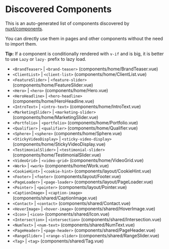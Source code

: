 # Discovered Components

This is an auto-generated list of components discovered by [nuxt/components](https://github.com/nuxt/components).

You can directly use them in pages and other components without the need to import them.

**Tip:** If a component is conditionally rendered with `v-if` and is big, it is better to use `Lazy` or `lazy-` prefix to lazy load.

- `<BrandTeaser>` | `<brand-teaser>` (components/home/BrandTeaser.vue)
- `<ClientList>` | `<client-list>` (components/home/ClientList.vue)
- `<FeatureSlider>` | `<feature-slider>` (components/home/FeatureSlider.vue)
- `<Hero>` | `<hero>` (components/home/Hero.vue)
- `<HeroHeadline>` | `<hero-headline>` (components/home/HeroHeadline.vue)
- `<IntroText>` | `<intro-text>` (components/home/IntroText.vue)
- `<MarketingSlider>` | `<marketing-slider>` (components/home/MarketingSlider.vue)
- `<Portfolio>` | `<portfolio>` (components/home/Portfolio.vue)
- `<Qualifier>` | `<qualifier>` (components/home/Qualifier.vue)
- `<Sphere>` | `<sphere>` (components/home/Sphere.vue)
- `<StickyVideoDisplay>` | `<sticky-video-display>` (components/home/StickyVideoDisplay.vue)
- `<TestimonialSlider>` | `<testimonial-slider>` (components/home/TestimonialSlider.vue)
- `<VideoGrid>` | `<video-grid>` (components/home/VideoGrid.vue)
- `<Work>` | `<work>` (components/home/Work.vue)
- `<CookieHint>` | `<cookie-hint>` (components/layout/CookieHint.vue)
- `<Footer>` | `<footer>` (components/layout/Footer.vue)
- `<PageLoader>` | `<page-loader>` (components/layout/PageLoader.vue)
- `<Pointer>` | `<pointer>` (components/layout/Pointer.vue)
- `<CaptionImage>` | `<caption-image>` (components/shared/CaptionImage.vue)
- `<Contact>` | `<contact>` (components/shared/Contact.vue)
- `<HoverImage>` | `<hover-image>` (components/shared/HoverImage.vue)
- `<Icon>` | `<icon>` (components/shared/Icon.vue)
- `<Intersection>` | `<intersection>` (components/shared/Intersection.vue)
- `<NumText>` | `<num-text>` (components/shared/NumText.vue)
- `<PageHeader>` | `<page-header>` (components/shared/PageHeader.vue)
- `<RangeSlider>` | `<range-slider>` (components/shared/RangeSlider.vue)
- `<Tag>` | `<tag>` (components/shared/Tag.vue)
